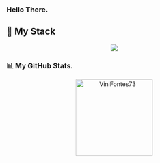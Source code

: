 ### Hello There. 
## 🚀 My Stack

<p align="center">
  <a href="https://skillicons.dev">
    <img src="https://skillicons.dev/icons?i=git,java,js,py,mysql,css,html,figma,vscode,bootstrap" />
  </a>
</p>

### 📊 My GitHub Stats.
<div align="center">
<img height="180em" src="https://github-readme-stats.vercel.app/api/top-langs?username=ViniFontes73&show_icons=true&locale=en&layout=compact&theme=bear" alt="ViniFontes73" />

</div>
